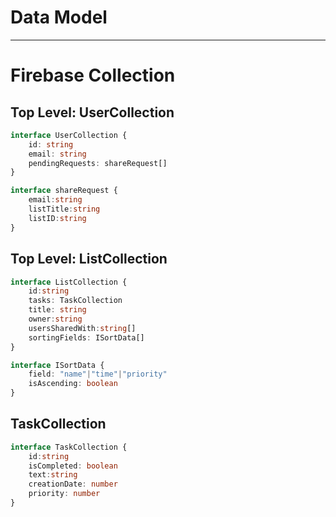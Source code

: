 # Data Model

---
# Firebase Collection

## Top Level: UserCollection
```ts
interface UserCollection {
    id: string
    email: string
    pendingRequests: shareRequest[]
}

interface shareRequest {
    email:string
    listTitle:string
    listID:string
}

```

## Top Level: ListCollection 
```ts
interface ListCollection {
    id:string
    tasks: TaskCollection
    title: string
    owner:string 
    usersSharedWith:string[]
    sortingFields: ISortData[]
}

interface ISortData {
    field: "name"|"time"|"priority"
    isAscending: boolean
}
```

## TaskCollection
```ts
interface TaskCollection {
    id:string
    isCompleted: boolean
    text:string
    creationDate: number
    priority: number
}
```











